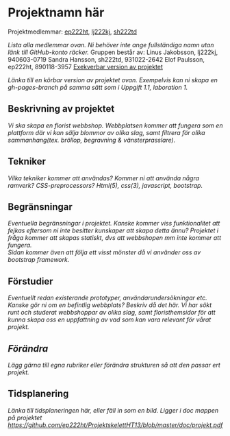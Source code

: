 
# Projektnamn här
Projektmedlemmar: 
[ep222ht](https://github.com/ep222ht), [lj222kj](https://github.com/lj222kj), [sh222td](https://github.com/sh222td)

*Lista alla medlemmar ovan. Ni behöver inte ange fullständiga namn utan länk till GitHub-konto räcker.*
Gruppen består av: 
Linus Jakobsson, lj222kj, 940603-0719
Sandra Hansson, sh222td, 931022-2642
Elof Paulsson, ep222ht, 890118-3957
[Exekverbar version av projektet](http://ep222ht.github.io/Projektet)

*Länka till en körbar version av projektet ovan. Exempelvis kan ni skapa en gh-pages-branch på samma sätt som i Uppgift 1.1, laboration 1.*

## Beskrivning av projektet
*Vi ska skapa en florist webbshop.*
*Webbplatsen kommer att fungera som en plattform där vi kan sälja blommor av olika slag, samt filtrera för olika sammanhang(tex. bröllop, begravning & vänsterprasslare).*

## Tekniker
*Vilka tekniker kommer att användas? Kommer ni att använda några ramverk? CSS-preprocessors?*
*Html(5), css(3), javascript, bootstrap.*
## Begränsningar
*Eventuella begränsningar i projektet. Kanske kommer viss funktionalitet att fejkas eftersom ni inte besitter kunskaper att skapa detta ännu?*
*Projektet i fråga kommer att skapas statiskt, dvs att webbshopen mm inte kommer att fungera.*  
*Sidan kommer även att följa ett visst mönster då vi använder oss av bootstrap framework.*
## Förstudier
*Eventuellt redan existerande prototyper, användarundersökningar etc. Kanske gör ni om en befintlig webbplats? Beskriv då det här.*
*Vi har sökt runt och studerat webbshoppar av olika slag, samt floristhemsidor för att kunna skapa oss en uppfattning av vad som kan vara relevant för vårat projekt.*
## *Förändra*
*Lägg gärna till egna rubriker eller förändra strukturen så att den passar ert projekt.*

## Tidsplanering
*Länka till tidsplaneringen här, eller fäll in som en bild.*
*Ligger i doc mappen på projektet*
*https://github.com/ep222ht/ProjektskelettHT13/blob/master/doc/projekt.pdf*